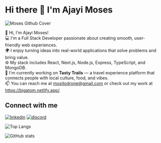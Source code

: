 # Hi there 👋 I'm Ajayi Moses

![Moses Github Cover](https://github.com/user-attachments/assets/0e1c2e54-94af-421b-9dc1-f95b6ab89570)


👋 Hi, I'm Ajayi Moses!  
💻 I'm a Full Stack Developer passionate about creating smooth, user-friendly web experiences.  
🌍 I enjoy turning ideas into real-world applications that solve problems and bring value.  
⚙️ My stack includes React, Next.js, Node.js, Express, TypeScript, and MongoDB.  
🔭 I'm currently working on **Tasty Trails** — a travel experience platform that connects people with local culture, food, and vibes.  
📫 You can reach me at mositodrone@gmail.com or check out my work at https://bigatom.netlify.app/.



## Connect with me

[![linkedin](https://skillicons.dev/icons?i=linkedin)](https://www.linkedin.com/in/moses-ajayi-66001019a/)
[![discord](https://skillicons.dev/icons?i=discord)](https://discordapp.com/users/766208018080858142)


![Top Langs](https://github-readme-stats.vercel.app/api/top-langs?username=mositodrone&show_icons=true&locale=en&layout=compact)

![GitHub stats](https://github-readme-stats.vercel.app/api?username=mositodrone&show_icons=true&theme=tokyonight)

